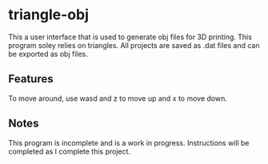 # triangle-obj
This a user interface that is used to generate obj files for 3D printing. This program soley relies on triangles. All projects are saved as .dat files and can be exported as obj files.
## Features
To move around, use wasd and z to move up and x to move down. 

## Notes

This program is incomplete and is a work in progress. Instructions will be completed as I complete this project.
